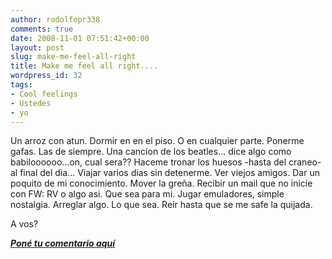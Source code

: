 ```yaml
---
author: rodolfopr338
comments: true
date: 2008-11-01 07:51:42+00:00
layout: post
slug: make-me-feel-all-right
title: Make me feel all right....
wordpress_id: 32
tags:
- Cool feelings
- Ustedes
- yo
---
```


Un arroz con atun.
Dormir en en el piso. O en cualquier parte.
Ponerme gafas. Las de siempre.
Una cancion de los beatles... dice algo como babiloooooo...on, cual sera??
Haceme tronar los huesos -hasta del craneo- al final del dia...
Viajar varios dias sin detenerme.
Ver viejos amigos.
Dar un poquito de mi conocimiento.
Mover la greña.
Recibir un mail que no inicie con FW: RV o algo asi. Que sea para mi.
Jugar emuladores, simple nostalgia.
Arreglar algo. Lo que sea.
Reir hasta que se me safe la quijada.

A vos?

**_[Poné tu comentario aquí](http://sinjeta.wordpress.com/2008/11/01/make-me-feel-all-right/#respond)_**
